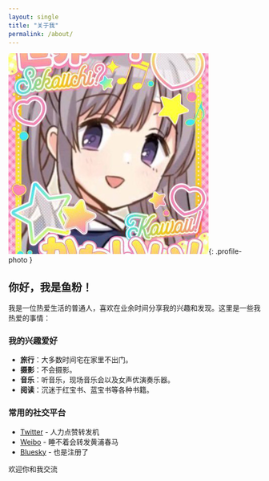 ```yaml
---
layout: single
title: "关于我"
permalink: /about/
---
```


![My Photo](/assets/images/avatar.png){: .profile-photo }

## 你好，我是鱼粉！

我是一位热爱生活的普通人，喜欢在业余时间分享我的兴趣和发现。这里是一些我热爱的事情：

### 我的兴趣爱好
- **旅行**：大多数时间宅在家里不出门。
- **摄影**：不会摄影。
- **音乐**：听音乐，现场音乐会以及女声优演奏乐器。
- **阅读**：沉迷于红宝书、蓝宝书等各种书籍。

### 常用的社交平台
- [Twitter](https://x.com/Nickel2370) - 人力点赞转发机
- [Weibo](https://weibo.com/u/2195844241) - 睡不着会转发黄浦春马
- [Bluesky](https://bsky.app/profile/lilyknight.top) - 也是注册了

欢迎你和我交流
